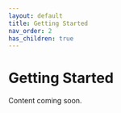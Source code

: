 ```yaml
---
layout: default
title: Getting Started
nav_order: 2
has_children: true
---
```


# Getting Started

Content coming soon. 